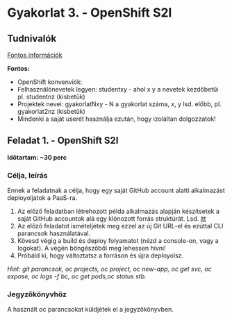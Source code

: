 # Gyakorlat 3. - OpenShift S2I

## Tudnivalók
[Fontos információk](Tudnivalok.md)

**Fontos:**
- OpenShift konvenviók:
 - Felhasználónevetek legyen: studentxy - ahol x y a nevetek kezdőbetűi pl. studentnz (kisbetűk)
 - Projektek nevei: gyakorlatNxy - N a gyakorlat száma, x, y lsd. előbb, pl. gyakorlat2nz (kisbetűk)
- Mindenki a saját userét használja ezután, hogy izoláltan dolgozzatok!


## Feladat 1. - OpenShift S2I
**Időtartam: ~30 perc**

### Célja, leírás
Ennek a feladatnak a célja, hogy egy saját GitHub account alatti alkalmazást deployoljatok a PaaS-ra.

1. Az előző feladatban létrehozott példa alkalmazás alapján készítsetek a saját GitHub accountok alá egy klónozott forrás struktúrát. Lsd. [itt](Tudnivalok.md)   
2. Az előző feladatot ismételjétek meg ezzel az új Git URL-el és ezúttal CLI parancsok használatával.
3. Kövesd végig a build és deploy folyamatot (nézd a console-on, vagy a logokat). A végén böngészőből meg lehessen hívni!
4. Próbáld ki, hogy változtatsz a forráson és újra deployolsz.

_Hint: git parancsok,  oc projects, oc project, oc new-app, oc get svc, oc expose, oc logs -f bc, oc get pods,oc status stb._


### Jegyzőkönyvhöz
A használt oc parancsokat küldjétek el a jegyzőkönyvben. 
